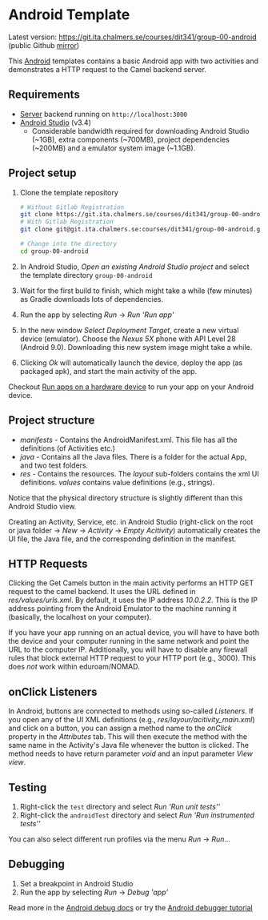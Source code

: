 # Android Template

Latest version: https://git.ita.chalmers.se/courses/dit341/group-00-android (public Github [mirror](https://github.com/dit341/group-00-android))

This [Android](https://www.android.com/) templates contains a basic Android app with two activities and demonstrates a HTTP request to the Camel backend server.

## Requirements

* [Server](https://git.ita.chalmers.se/courses/dit341/group-00-web/tree/master/server) backend running on `http://localhost:3000`
* [Android Studio](https://developer.android.com/studio) (v3.4)
  * Considerable bandwidth required for downloading Android Studio (~1GB), extra components (~700MB), project dependencies (~200MB) and a emulator system image (~1.1GB).

## Project setup

1. Clone the template repository

    ```bash
    # Without Gitlab Registration
    git clone https://git.ita.chalmers.se/courses/dit341/group-00-android
    # With Gitlab Registration
    git clone git@git.ita.chalmers.se:courses/dit341/group-00-android.git

    # Change into the directory
    cd group-00-android
    ```

2. In Android Studio, *Open an existing Android Studio project* and select the template directory `group-00-android`
3. Wait for the first build to finish, which might take a while (few minutes) as Gradle downloads lots of dependencies.
4. Run the app by selecting *Run* -> *Run 'Run app'*
5. In the new window *Select Deployment Target*, create a new virtual device (emulator). Choose the *Nexus 5X* phone with API Level 28 (Android 9.0). Downloading this new system image might take a while.
6. Clicking *Ok* will automatically launch the device, deploy the app (as packaged apk), and start the main activity of the app.

Checkout [Run apps on a hardware device](https://developer.android.com/studio/run/device) to run your app on your Android device.

## Project structure

* *manifests* - Contains the AndroidManifest.xml. This file has all the definitions (of Activities etc.)
* *java* - Contains all the Java files. There is a folder for the actual App, and two test folders.
* *res* - Contains the resources. The *layout* sub-folders contains the xml UI definitions. *values* contains value definitions (e.g., strings).

Notice that the physical directory structure is slightly different than this
Android Studio view.

Creating an Activity, Service, etc. in Android Studio (right-click on the root or java folder -> *New* -> *Activity* -> *Empty Acitivity*) automatically creates the UI file, the Java file, and the corresponding definition in the manifest.

## HTTP Requests

Clicking the Get Camels button in the main activity performs an HTTP GET request to the camel backend. It uses the URL defined in *res/values/urls.xml*. By default, it uses the IP address *10.0.2.2*. This is the IP address pointing from the Android Emulator to the machine running it (basically, the localhost on your computer).

If you have your app running on an actual device, you will have to have both the device and your computer running in the same network and point the URL to the computer IP. Additionally, you will have to disable any firewall rules that block external HTTP request to your HTTP port (e.g., 3000). This does *not* work within eduroam/NOMAD.

## onClick Listeners

In Android, buttons are connected to methods using so-called *Listeners*. If you open any of the UI XML definitions (e.g., *res/layour/acitivity_main.xml*) and click on a button, you can assign a method name to the *onClick* property in the *Attributes* tab. This will then execute the method with the same name in the Activity's Java file whenever the button is clicked. The method needs to have return parameter *void* and an input parameter *View view*.

## Testing

1. Right-click the `test` directory and select *Run 'Run unit tests''*
2. Right-click the `androidTest` directory and select *Run 'Run instrumented tests''*

You can also select different run profiles via the menu *Run* -> *Run...*

## Debugging

1. Set a breakpoint in Android Studio
2. Run the app by selecting *Run* -> *Debug 'app'*

Read more in the [Android debug docs](https://developer.android.com/studio/debug) or try the [Android debugger tutorial](https://codelabs.developers.google.com/codelabs/android-training-using-debugger)
